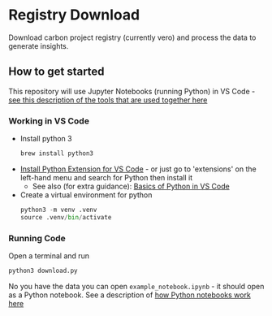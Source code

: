 # Registry Download

Download carbon project registry (currently vero) and process the data to generate insights.
## How to get started

This repository will use Jupyter Notebooks (running Python) in VS Code - [see this description of the tools that are used together here](https://towardsdatascience.com/getting-started-with-jupyter-notebooks-in-visual-studio-code-5dcccb3f739b)

### Working in VS Code

* Install python 3
  ```bash
  brew install python3
  ```
* [Install Python Extension for VS Code](https://code.visualstudio.com/docs/python/python-tutorial#_install-visual-studio-code-and-the-python-extension) - or just go to 'extensions' on the left-hand menu and search for Python then install it
  * See also (for extra guidance): [Basics of Python in VS Code](https://code.visualstudio.com/docs/languages/python)
* Create a virtual environment for python
  ```python
  python3 -m venv .venv
  source .venv/bin/activate
  ```

### Running Code

Open a terminal and run

```python
python3 download.py
```

No you have the data you can open `example_notebook.ipynb` - it should open as a Python notebook.
See a description of [how Python notebooks work here](https://towardsdatascience.com/getting-started-with-jupyter-notebooks-in-visual-studio-code-5dcccb3f739b)